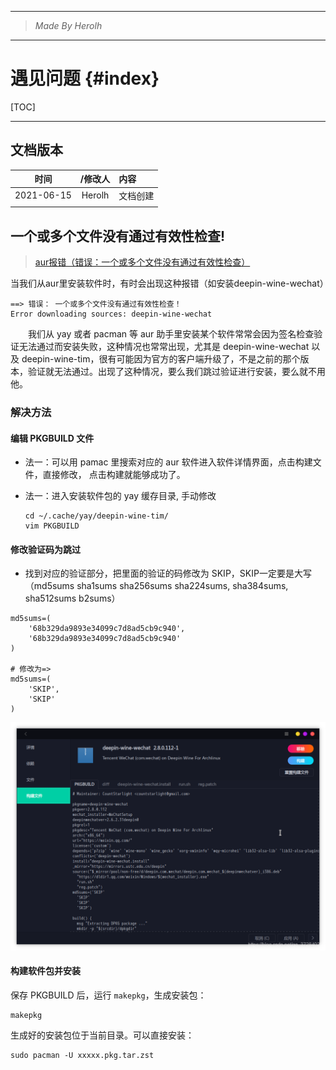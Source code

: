 ----------------------------------------------
> *Made By Herolh*
----------------------------------------------

# 遇见问题 {#index}

[TOC]



 







--------------------------------------------

## 文档版本

|    时间    | /修改人 | 内容     |
| :--------: | :-----: | :------- |
| 2021-06-15 | Herolh  | 文档创建 |
|            |         |          |



## 一个或多个文件没有通过有效性检查! 

> [aur报错（错误：一个或多个文件没有通过有效性检查）](https://blog.csdn.net/qq_37284020/article/details/103991649)

当我们从aur里安装软件时，有时会出现这种报错（如安装deepin-wine-wechat）

```shell
==> 错误： 一个或多个文件没有通过有效性检查！
Error downloading sources: deepin-wine-wechat
```

&emsp;&emsp;我们从 yay 或者 pacman 等 aur 助手里安装某个软件常常会因为签名检查验证无法通过而安装失败，这种情况也常常出现，尤其是 deepin-wine-wechat 以及 deepin-wine-tim，很有可能因为官方的客户端升级了，不是之前的那个版本，验证就无法通过。出现了这种情况，要么我们跳过验证进行安装，要么就不用他。



### 解决方法

#### 编辑 PKGBUILD 文件

- 法一：可以用 pamac 里搜索对应的 aur 软件进入软件详情界面，点击构建文件，直接修改， 点击构建就能够成功了。

- 法一：进入安装软件包的 yay 缓存目录, 手动修改

    ```shell
    cd ~/.cache/yay/deepin-wine-tim/
    vim PKGBUILD
    ```



#### 修改验证码为跳过

- 找到对应的验证部分，把里面的验证的码修改为 SKIP，SKIP一定要是大写（md5sums sha1sums sha256sums sha224sums, sha384sums, sha512sums b2sums）

```shell
md5sums=(
	'68b329da9893e34099c7d8ad5cb9c940',
	'68b329da9893e34099c7d8ad5cb9c940'
)

# 修改为=> 
md5sums=(
	'SKIP',
	'SKIP'
)
```

![在这里插入图片描述](assets/20200115164040398.png)



#### 构建软件包并安装

保存 PKGBUILD 后，运行 `makepkg`，生成安装包：

```shell
makepkg
```

生成好的安装包位于当前目录。可以直接安装：

```shell
sudo pacman -U xxxxx.pkg.tar.zst
```

